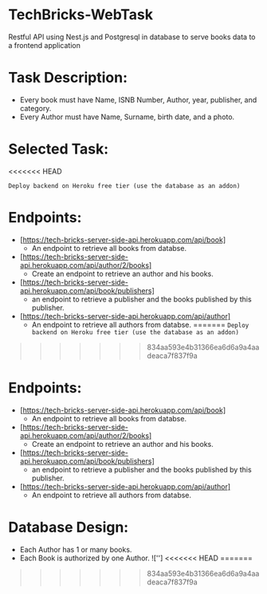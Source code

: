 # TechBricks-WebTask

Restful API using Nest.js and Postgresql in database to serve books data to a frontend application


# Task Description:

- Every book must have Name, ISNB Number, Author, year, publisher, and category.
- Every Author must have Name, Surname, birth date, and a photo.

# Selected Task:
<<<<<<< HEAD

`Deploy backend on Heroku free tier (use the database as an addon)`

# Endpoints:

- [https://tech-bricks-server-side-api.herokuapp.com/api/book]
  - An endpoint to retrieve all books from databse.
- [https://tech-bricks-server-side-api.herokuapp.com/api/author/2/books]
  - Create an endpoint to retrieve an author and his books.
- [https://tech-bricks-server-side-api.herokuapp.com/api/book/publishers]
  - an endpoint to retrieve a publisher and the books published by this publisher.
- [https://tech-bricks-server-side-api.herokuapp.com/api/author]
  - An endpoint to retrieve all authors from databse.
=======
`Deploy backend on Heroku free tier (use the database as an addon)`
>>>>>>> 834aa593e4b31366ea6d6a9a4aadeaca7f837f9a

# Endpoints:
-  [https://tech-bricks-server-side-api.herokuapp.com/api/book] 
    - An endpoint to retrieve all books from databse.
-  [https://tech-bricks-server-side-api.herokuapp.com/api/author/2/books]
    - Create an endpoint to retrieve an author and his books.
-  [https://tech-bricks-server-side-api.herokuapp.com/api/book/publishers]
    - an endpoint to retrieve a publisher and the books published by this publisher.
-  [https://tech-bricks-server-side-api.herokuapp.com/api/author]
    - An endpoint to retrieve all authors from databse.
    
    
# Database Design:

- Each Author has 1 or many books.
- Each Book is authorized by one Author.
!['']
<<<<<<< HEAD
=======


>>>>>>> 834aa593e4b31366ea6d6a9a4aadeaca7f837f9a
